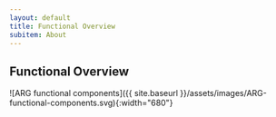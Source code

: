 ```yaml
---
layout: default
title: Functional Overview
subitem: About
---
```

## Functional Overview
![ARG functional components]({{ site.baseurl }}/assets/images/ARG-functional-components.svg){:width="680"}